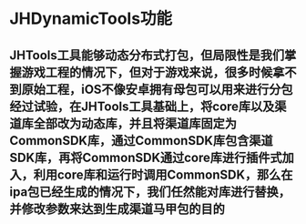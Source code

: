 # JHDynamicTools功能
## JHTools工具能够动态分布式打包，但局限性是我们掌握游戏工程的情况下，但对于游戏来说，很多时候拿不到原始工程，iOS不像安卓拥有母包可以用来进行分包经过试验，在JHTools工具基础上，将core库以及渠道库全部改为动态库，并且将渠道库固定为CommonSDK库，通过CommonSDK库包含渠道SDK库，再将CommonSDK通过core库进行插件式加入，利用core库和运行时调用CommonSDK，那么在ipa包已经生成的情况下，我们任然能对库进行替换，并修改参数来达到生成渠道马甲包的目的
